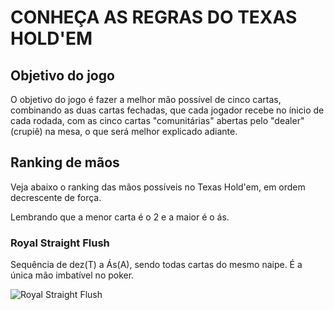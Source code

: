 # CONHEÇA AS REGRAS DO TEXAS HOLD'EM

## Objetivo do jogo

O objetivo do jogo é fazer a melhor mão possível de cinco cartas, combinando as duas cartas fechadas, que cada jogador recebe no ínicio de cada rodada, com as cinco cartas "comunitárias" abertas pelo "dealer" (crupiê) na mesa, o que será melhor explicado adiante.

## Ranking de mãos

Veja abaixo o ranking das mãos possíveis no Texas Hold'em, em ordem decrescente de força.

Lembrando que a menor carta é o 2 e a maior é o ás.

### Royal Straight Flush

Sequência de dez(T) a Ás(A), sendo todas cartas do mesmo naipe. É a única mão imbatível no poker.

![Royal Straight Flush]()